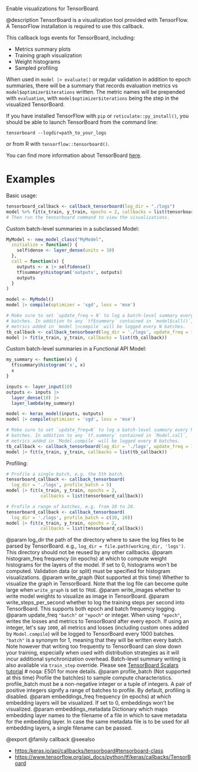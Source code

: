 Enable visualizations for TensorBoard.

@description
TensorBoard is a visualization tool provided with TensorFlow. A TensorFlow
installation is required to use this callback.

This callback logs events for TensorBoard, including:

* Metrics summary plots
* Training graph visualization
* Weight histograms
* Sampled profiling

When used in `model |> evaluate()` or regular validation
in addition to epoch summaries, there will be a summary that records
evaluation metrics vs `model$optimizer$iterations` written. The metric names
will be prepended with `evaluation`, with `model$optimizer$iterations` being
the step in the visualized TensorBoard.

If you have installed TensorFlow with `pip` or `reticulate::py_install()`, you should be able
to launch TensorBoard from the command line:

```
tensorboard --logdir=path_to_your_logs
```
or from R with `tensorflow::tensorboard()`.

You can find more information about TensorBoard
[here](https://www.tensorflow.org/get_started/summaries_and_tensorboard).

# Examples
Basic usage:


```r
tensorboard_callback <- callback_tensorboard(log_dir = "./logs")
model %>% fit(x_train, y_train, epochs = 2, callbacks = list(tensorboard_callback))
# Then run the tensorboard command to view the visualizations.
```

Custom batch-level summaries in a subclassed Model:


```r
MyModel <- new_model_class("MyModel",
  initialize = function() {
    self$dense <- layer_dense(units = 10)
  },
  call = function(x) {
    outputs <- x |> self$dense()
    tf$summary$histogram('outputs', outputs)
    outputs
  }
)

model <- MyModel()
model |> compile(optimizer = 'sgd', loss = 'mse')

# Make sure to set `update_freq = N` to log a batch-level summary every N
# batches. In addition to any `tf$summary` contained in `model$call()`,
# metrics added in `model |>compile` will be logged every N batches.
tb_callback <- callback_tensorboard(log_dir = './logs', update_freq = 1)
model |> fit(x_train, y_train, callbacks = list(tb_callback))
```

Custom batch-level summaries in a Functional API Model:


```r
my_summary <- function(x) {
  tf$summary$histogram('x', x)
  x
}

inputs <- layer_input(10)
outputs <- inputs |>
  layer_dense(10) |>
  layer_lambda(my_summary)

model <- keras_model(inputs, outputs)
model |> compile(optimizer = 'sgd', loss = 'mse')

# Make sure to set `update_freq=N` to log a batch-level summary every N
# batches. In addition to any `tf.summary` contained in `Model.call`,
# metrics added in `Model.compile` will be logged every N batches.
tb_callback <- callback_tensorboard(log_dir = './logs', update_freq = 1)
model |> fit(x_train, y_train, callbacks = list(tb_callback))
```

Profiling:


```r
# Profile a single batch, e.g. the 5th batch.
tensorboard_callback <- callback_tensorboard(
  log_dir = './logs', profile_batch = 5)
model |> fit(x_train, y_train, epochs = 2,
             callbacks = list(tensorboard_callback))

# Profile a range of batches, e.g. from 10 to 20.
tensorboard_callback <- callback_tensorboard(
  log_dir = './logs', profile_batch = c(10, 20))
model |> fit(x_train, y_train, epochs = 2,
             callbacks = list(tensorboard_callback))
```

@param log_dir the path of the directory where to save the log files to be
    parsed by TensorBoard. e.g.,
    `log_dir = file.path(working_dir, 'logs')`.
    This directory should not be reused by any other callbacks.
@param histogram_freq frequency (in epochs) at which to compute
    weight histograms for the layers of the model. If set to 0,
    histograms won't be computed. Validation data (or split) must be
    specified for histogram visualizations.
@param write_graph (Not supported at this time)
    Whether to visualize the graph in TensorBoard.
    Note that the log file can become quite large
    when `write_graph` is set to `TRUE`.
@param write_images whether to write model weights to visualize as image in
    TensorBoard.
@param write_steps_per_second whether to log the training steps per second
    into TensorBoard. This supports both epoch and batch frequency
    logging.
@param update_freq `"batch"` or `"epoch"` or integer. When using `"epoch"`,
    writes the losses and metrics to TensorBoard after every epoch.
    If using an integer, let's say `1000`, all metrics and losses
    (including custom ones added by `Model.compile`) will be logged to
    TensorBoard every 1000 batches. `"batch"` is a synonym for 1,
    meaning that they will be written every batch.
    Note however that writing too frequently to TensorBoard can slow
    down your training, especially when used with distribution
    strategies as it will incur additional synchronization overhead.
    Batch-level summary writing is also available via `train_step`
    override. Please see
    [TensorBoard Scalars tutorial](
        https://www.tensorflow.org/tensorboard/scalars_and_keras#batch-level_logging)  # noqa: E501
    for more details.
@param profile_batch (Not supported at this time)
    Profile the batch(es) to sample compute characteristics.
    profile_batch must be a non-negative integer or a tuple of integers.
    A pair of positive integers signify a range of batches to profile.
    By default, profiling is disabled.
@param embeddings_freq frequency (in epochs) at which embedding layers will be
    visualized. If set to 0, embeddings won't be visualized.
@param embeddings_metadata Dictionary which maps embedding layer names to the
    filename of a file in which to save metadata for the embedding layer.
    In case the same metadata file is to be
    used for all embedding layers, a single filename can be passed.

@export
@family callback
@seealso
+ <https:/keras.io/api/callbacks/tensorboard#tensorboard-class>
+ <https://www.tensorflow.org/api_docs/python/tf/keras/callbacks/TensorBoard>
